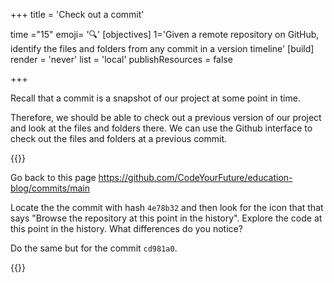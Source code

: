 +++
title = 'Check out a commit'

time ="15"
emoji= '🔍'
[objectives]
    1='Given a remote repository on GitHub, identify the files and folders from any commit in a version timeline'
[build]
  render = 'never'
  list = 'local'
  publishResources = false

+++

Recall that a commit is a snapshot of our project at some point in time.

Therefore, we should be able to check out a previous version of our project and look at the files and folders there.
We can use the Github interface to check out the files and folders at a previous commit.

{{<note type="exercise">}}

Go back to this page https://github.com/CodeYourFuture/education-blog/commits/main

Locate the the commit with hash `4e78b32` and then look for the icon that that says "Browse the repository at this point in the history".
Explore the code at this point in the history. What differences do you notice?

Do the same but for the commit `cd981a0`.

{{</note>}}
